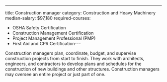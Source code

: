 ---
title: Construction manager
category: Construction and Heavy Machinery
median-salary: $97,180
required-courses:
  - OSHA Safety Certification
  - Construction Management Certification
  - Project Management Professional (PMP)
  - First Aid and CPR Certification---

Construction managers plan, coordinate, budget, and supervise construction projects from start to finish. They work with architects, engineers, and contractors to develop plans and schedules for the construction of new buildings and other structures. Construction managers may oversee an entire project or just part of one.